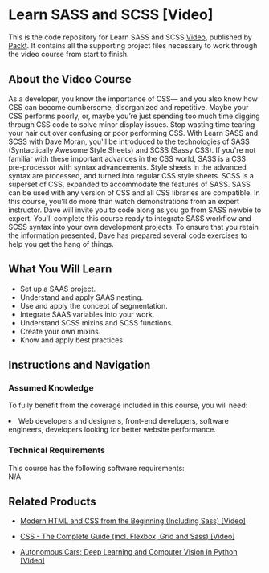 


# Learn SASS and SCSS [Video]
This is the code repository for Learn SASS and SCSS [Video](https://www.packtpub.com/application-development/learn-sass-and-scss-video), published by [Packt](https://www.packtpub.com/?utm_source=github). It contains all the supporting project files necessary to work through the video course from start to finish.
## About the Video Course
As a developer, you know the importance of CSS— and you also know how CSS can become cumbersome, disorganized and repetitive. Maybe your CSS performs poorly, or, maybe you’re just spending too much time digging through CSS code to solve minor display issues. Stop wasting time tearing your hair out over confusing or poor performing CSS. With Learn SASS and SCSS with Dave Moran, you'll be introduced to the technologies of SASS (Syntactically Awesome Style Sheets) and SCSS (Sassy CSS). If you're not familiar with these important advances in the CSS world, SASS is a CSS pre-processor with syntax advancements. Style sheets in the advanced syntax are processed, and turned into regular CSS style sheets. SCSS is a superset of CSS, expanded to accommodate the features of SASS. SASS can be used with any version of CSS and all CSS libraries are compatible. In this course, you'll do more than watch demonstrations from an expert instructor. Dave will invite you to code along as you go from SASS newbie to expert. You'll complete this course ready to integrate SASS workflow and SCSS syntax into your own development projects. To ensure that you retain the information presented, Dave has prepared several code exercises to help you get the hang of things.



<H2>What You Will Learn</H2>
<DIV class=book-info-will-learn-text>
<UL>
<LI> Set up a SAAS project.</li>
<LI>Understand and apply SAAS nesting.</li>
<LI>Use and apply the concept of segmentation.</li>
<LI>Integrate SAAS variables into your work.</li>
<LI>Understand SCSS mixins and SCSS functions.</li>
<LI>Create your own mixins.</li>
<LI>Know and apply best practices.</li>
</UL></DIV>

## Instructions and Navigation
### Assumed Knowledge
To fully benefit from the coverage included in this course, you will need:<br/>
<DIV class=book-info-will-learn-text>
<LI> Web developers and designers, front-end developers, software engineers, developers looking for better website performance.	
<DIV>

### Technical Requirements
This course has the following software requirements:<br/>
N/A

## Related Products
* [Modern HTML and CSS from the Beginning (Including Sass) [Video]
](https://www.packtpub.com/web-development/modern-html-and-css-beginning-including-sass-video)

* [CSS - The Complete Guide (incl. Flexbox, Grid and Sass) [Video]
]( https://www.packtpub.com/web-development/css-complete-guide-incl-flexbox-grid-and-sass-video)

* [Autonomous Cars: Deep Learning and Computer Vision in Python [Video]
]( https://www.packtpub.com/application-development/autonomous-cars-deep-learning-and-computer-vision-python-video)

